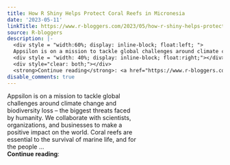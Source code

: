 ```yaml
---
title: How R Shiny Helps Protect Coral Reefs in Micronesia
date: '2023-05-11'
linkTitle: https://www.r-bloggers.com/2023/05/how-r-shiny-helps-protect-coral-reefs-in-micronesia/
source: R-bloggers
description: |-
  <div style = "width:60%; display: inline-block; float:left; ">
  Appsilon is on a mission to tackle global challenges around climate change and biodiversity loss – the biggest threats faced by humanity. We collaborate with scientists, organizations, and businesses to make a positive impact on the world. Coral reefs are essential to the survival of marine life, and for the people ...</div>
  <div style = "width: 40%; display: inline-block; float:right;"></div>
  <div style="clear: both;"></div>
  <strong>Continue reading</strong>: <a href="https://www.r-bloggers.com/2023/05/how-r-shiny-helps-protect-co ...
disable_comments: true
---
```

<div style = "width:60%; display: inline-block; float:left; ">
Appsilon is on a mission to tackle global challenges around climate change and biodiversity loss – the biggest threats faced by humanity. We collaborate with scientists, organizations, and businesses to make a positive impact on the world. Coral reefs are essential to the survival of marine life, and for the people ...</div>
<div style = "width: 40%; display: inline-block; float:right;"></div>
<div style="clear: both;"></div>
<strong>Continue reading</strong>: <a href="https://www.r-bloggers.com/2023/05/how-r-shiny-helps-protect-co ...